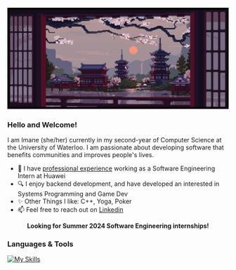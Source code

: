 
![](https://github.com/EnamiYa/EnamiYa/blob/main/japanese%20temple.gif)

### Hello and Welcome!
I am Imane (she/her) currently in my second-year of Computer Science at the University of Waterloo. I am passionate about developing software that benefits communities and improves people's lives.

* 💼 I have <a href="https://github.com/EnamiYa/Resume/blob/main/IMANE_YACOUBI_RESUME.pdf">professional experience</a> working as a Software Engineering Intern at Huawei
* 🔍 I enjoy backend development, and have developed an interested in Systems Programming and Game Dev
* ✨ Other Things I like: C++, Yoga, Poker
* 📫 Feel free to reach out on <a href="https://www.linkedin.com/in/iyacoubi/" >Linkedin</a>
  
<p align="center">
  <strong>
     Looking for Summer 2024 Software Engineering internships!
  </strong>
</p>

### Languages & Tools
[![My Skills](https://skills.thijs.gg/icons?i=cpp,c,nodejs,js,py,html,css,git)](https://skills.thijs.gg)

 <!-- * 🔭 I’m currently working on a personal website (coming up soon).

<!-- RESOURCES
 <img src="https://github-readme-stats.vercel.app/api/top-langs?username=enamiya&layout=compact"/>	
 
<img src="https://media2.giphy.com/media/QssGEmpkyEOhBCb7e1/giphy.gif?cid=ecf05e47a0n3gi1bfqntqmob8g9aid1oyj2wr3ds3mg700bl&rid=giphy.gif" width ="25" />

<img src="https://user-images.githubusercontent.com/73097560/115834477-dbab4500-a447-11eb-908a-139a6edaec5c.gif" /> -->
         
          

    


